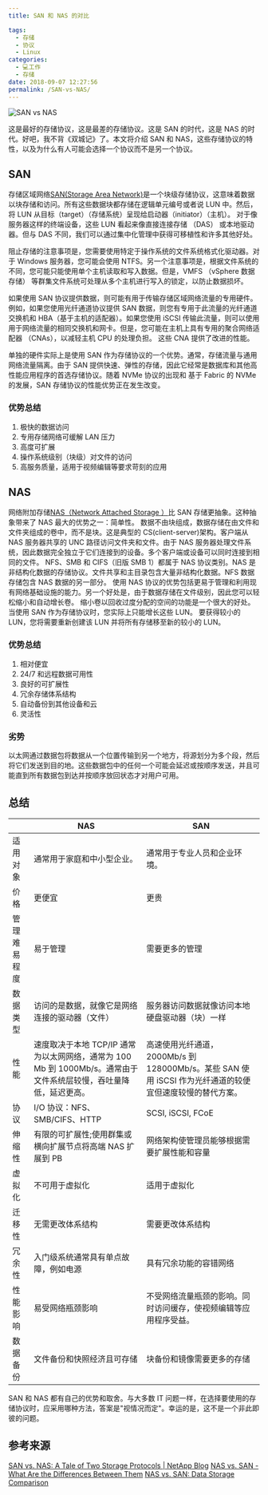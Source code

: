 ```yaml
---
title: SAN 和 NAS 的对比

tags: 
  - 存储
  - 协议
  - Linux
categories: 
  - 💻工作
  - 存储
date: 2018-09-07 12:27:56
permalink: /SAN-vs-NAS/
---
```

![SAN vs NAS](http://blog.netapp.com/wp-content/uploads/2018/12/T25994-SANvNAS-BlogBanner-1024x512-1024x512.jpg)

这是最好的存储协议，这是最差的存储协议。这是 SAN 的时代，这是 NAS 的时代。好吧，我不背《双城记》了。本文将介绍 SAN 和 NAS，这些存储协议的特性，以及为什么有人可能会选择一个协议而不是另一个协议。
## SAN
存储区域网络[SAN(Storage Area Network)](https://www.netapp.com/us/products/storage-systems/storage-area-network.aspx)是一个块级存储协议，这意味着数据以块存储和访问。所有这些数据块都存储在逻辑单元编号或者说 LUN 中。然后，将 LUN 从目标（target）（存储系统）呈现给启动器（initiator）（主机）。 对于像服务器这样的终端设备，这些 LUN 看起来像直接连接存储 （DAS） 或本地驱动器。但与 DAS 不同，我们可以通过集中化管理中获得可移植性和许多其他好处。

阻止存储的注意事项是，您需要使用特定于操作系统的文件系统格式化驱动器。对于 Windows 服务器，您可能会使用 NTFS。另一个注意事项是，根据文件系统的不同，您可能只能使用单个主机读取和写入数据。但是，VMFS （vSphere 数据存储） 等群集文件系统可处理从多个主机进行写入的锁定，以防止数据损坏。

如果使用 SAN 协议提供数据，则可能有用于传输存储区域网络流量的专用硬件。例如，如果您使用光纤通道协议提供 SAN 数据，则您有专用于此流量的光纤通道交换机和 HBA（基于主机的适配器）。如果您使用 iSCSI 传输此流量，则可以使用用于网络流量的相同交换机和网卡。但是，您可能在主机上具有专用的聚合网络适配器 （CNAs），以减轻主机 CPU 的处理负担。 这些 CNA 提供了改进的性能。

单独的硬件实际上是使用 SAN 作为存储协议的一个优势。通常，存储流量与通用网络流量隔离。由于 SAN 提供快速、弹性的存储，因此它经常是数据库和其他高性能应用程序的首选存储协议。随着 NVMe 协议的出现和 基于 Fabric 的 NVMe 的发展，SAN 存储协议的性能优势正在发生改变。
### 优势总结
1. 极快的数据访问
2. 专用存储网络可缓解 LAN 压力
3. 高度可扩展
4. 操作系统级别（块级）对文件的访问
5. 高服务质量，适用于视频编辑等要求苛刻的应用

## NAS
网络附加存储[NAS（Network Attached Storage ）](https://www.netapp.com/us/products/protocols/nas/index.aspx)比 SAN 存储更抽象。这种抽象带来了 NAS 最大的优势之一：简单性。 数据不由块组成，数据存储在由文件和文件夹组成的卷中，而不是块。这是典型的 CS(client-server)架构。客户端从 NAS 服务器共享的 UNC 路径访问文件夹和文件。由于 NAS 服务器处理文件系统，因此数据完全独立于它们连接到的设备。多个客户端或设备可以同时连接到相同的文件。
NFS、SMB 和 CIFS（旧版 SMB 1）都属于 NAS 协议类别。NAS 是非结构化数据的存储协议。文件共享和主目录包含大量非结构化数据。NFS 数据存储包含 NAS 数据的另一部分。
使用 NAS 协议的优势包括更易于管理和利用现有网络基础设施的能力。另一个好处是，由于数据存储在文件级别，因此您可以轻松缩小和自动增长卷。 缩小卷以回收过度分配的空间的功能是一个很大的好处。 当使用 SAN 作为存储协议时，您实际上只能增长这些 LUN。 要获得较小的 LUN，您将需要重新创建该 LUN 并将所有存储移至新的较小的 LUN。
### 优势总结
1. 相对便宜
3. 24/7 和远程数据可用性
3. 良好的可扩展性
4. 冗余存储体系结构
5. 自动备份到其他设备和云
6. 灵活性 

### 劣势
以太网通过数据包将数据从一个位置传输到另一个地方，将源划分为多个段，然后将它们发送到目的地。这些数据包中的任何一个可能会延迟或按顺序发送，并且可能直到所有数据包到达并按顺序放回状态才对用户可用。
## 总结

|        | NAS                                                                | SAN                                                            |
|--------|--------------------------------------|-------------------------------|
| 适用对象       | 通常用于家庭和中小型企业。                                                       | 通常用于专业人员和企业环境。                                                    |
| 价格       | 更便宜                                                                 | 更贵                                                              |
| 管理难易程度       | 易于管理                                                               | 需要更多的管理                                                         |
| 数据类型       | 访问的是数据，就像它是网络连接的驱动器（文件）                                              | 服务器访问数据就像访问本地硬盘驱动器（块）一样                                         |
| 性能       | 速度取决于本地 TCP/IP 通常为以太网网络，通常为 100 Mb 到 1000Mb/s。通常由于文件系统层较慢，吞吐量降低，延迟更高。 | 高速使用光纤通道，2000Mb/s 到 128000Mb/s。某些 SAN 使用 iSCSI 作为光纤通道的较便宜但速度较慢的替代方案。 |
| 协议      | I/O 协议：NFS、SMB/CIFS、HTTP                                            | SCSI, iSCSI, FCoE                                               |
| 伸缩性       | 有限的可扩展性;使用群集或横向扩展节点将高端 NAS 扩展到 PB                                  | 网络架构使管理员能够根据需要扩展性能和容量                                           |
| 虚拟化        | 不可用于虚拟化                                                              | 适用于虚拟化                                                          |
| 迁移性      | 无需更改体系结构                                                            | 需要更改体系结构                                                        |
| 冗余性       | 入门级系统通常具有单点故障，例如电源                                                  | 具有冗余功能的容错网络                                                     |
| 性能影响       | 易受网络瓶颈影响                                                            | 不受网络流量瓶颈的影响。同时访问缓存，使视频编辑等应用程序受益。                                |
| 数据备份       | 文件备份和快照经济且可存储                                                      | 块备份和镜像需要更多的存储                                                  |


SAN 和 NAS 都有自己的优势和取舍。与大多数 IT 问题一样，在选择要使用的存储协议时，应采用哪种方法，答案是"视情况而定"。幸运的是，这不是一个非此即彼的问题。

## 参考来源
[SAN vs. NAS: A Tale of Two Storage Protocols | NetApp Blog](https://blog.netapp.com/san-vs-nas/)
[NAS vs. SAN - What Are the Differences Between Them](https://www.backblaze.com/blog/whats-the-diff-nas-vs-san/)
[NAS vs. SAN: Data Storage Comparison](https://www.enterprisestorageforum.com/storage-networking/nas-vs.-san-differences-and-use-cases.html)
